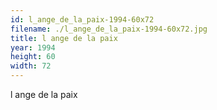 ```yaml
---
id: l_ange_de_la_paix-1994-60x72
filename: ./l_ange_de_la_paix-1994-60x72.jpg
title: l ange de la paix
year: 1994
height: 60
width: 72
---
```


l ange de la paix